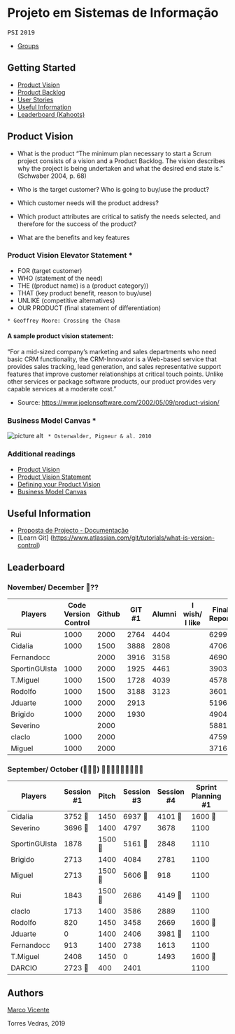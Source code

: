 # Projeto em Sistemas de Informação
<kbd>P</kbd><kbd>S</kbd><kbd>I</kbd>    <kbd>2</kbd><kbd>0</kbd><kbd>1</kbd><kbd>9</kbd>

* [Groups](https://github.com/marcovicente/psi2-projeto2019_20/blob/master/groups.md)

## Getting Started ##
* [Product Vision](#product_vision)
* [Product Backlog](#product_backlog)
* [User Stories](#user_stories)
* [Useful Information](#useful_information)
* [Leaderboard (Kahoots)](#leaderboard)

<a name="product_vision"></a>
## Product Vision
* What is the product
 “The minimum plan necessary to start a Scrum project consists of a vision and a Product Backlog. The vision describes why the project is being undertaken and what the desired end state is.” (Schwaber 2004, p. 68)

* Who is the target customer? Who is going to buy/use the product? 
* Which customer needs will the product address?  
* Which product attributes are critical to satisfy the needs selected, and therefore for the success of the product?  
* What are the benefits and key features

### Product Vision Elevator Statement *
* FOR (target customer)
* WHO (statement of the need)
* THE ((product name) is a (product category))
* THAT (key product benefit, reason to buy/use)
* UNLIKE (competitive alternatives)
* OUR PRODUCT (final statement of differentiation)
 
`* Geoffrey Moore: Crossing the Chasm`

#### A sample product vision statement:

“For a mid-sized company’s marketing and sales departments who need basic CRM functionality, the CRM-Innovator is a Web-based service that provides sales tracking, lead generation, and sales representative support features that improve customer relationships at critical touch points. Unlike other services or package software products, our product provides very capable services at a moderate cost.”
* Source: https://www.joelonsoftware.com/2002/05/09/product-vision/

### Business Model Canvas *
![picture alt](https://upload.wikimedia.org/wikipedia/commons/thumb/1/10/Business_Model_Canvas.png/1200px-Business_Model_Canvas.png)
` * Osterwalder, Pigneur & al. 2010`


### Additional readings
* [Product Vision](https://www.scrumalliance.org/community/articles/2009/january/the-product-vision)
* [Product Vision Statement](https://platinumedge.com/blog/agile-artifacts-product-vision-statement)
* [Defining your Product Vision](http://www.dummies.com/careers/project-management/four-steps-to-defining-your-product-vision-with-agile-management/)
* [Business Model Canvas](https://strategyzer.com/canvas/business-model-canvas)


<a name="useful_information"></a>
## Useful Information ##
* [Proposta de Projecto - Documentação](https://wetransfer.com/downloads/f71aa1c174cbbb72e1a61396d69bc02920190930135158/cabd58c59831502b78fac53ad508cbb420190930135158/f8604f)
* [Learn Git] (https://www.atlassian.com/git/tutorials/what-is-version-control)


<a name="leaderboard"></a>
## Leaderboard
### November/ December 🍫??

| Players       | Code Version Control | Github | GIT #1 | Alumni | I wish/ I like | Final Report | Total |
|---------------|----------------------|--------|--------|--------|----------------|--------------|-------|
| Rui           | 1000                 | 2000   | 2764   | 4404   |                | 6299         | 16467 |
| Cidalia       | 1000                 | 1500   | 3888   | 2808   |                | 4706         | 13902 |
| Fernandocc    |                      | 2000   | 3916   | 3158   |                | 4690         | 13764 |
| SportinGUIsta | 1000                 | 2000   | 1925   | 4461   |                | 3903         | 13289 |
| T.Miguel      | 1000                 | 1500   | 1728   | 4039   |                | 4578         | 12845 |
| Rodolfo       | 1000                 | 1500   | 3188   | 3123   |                | 3601         | 12412 |
| Jduarte       | 1000                 | 2000   | 2913   |        |                | 5196         | 11109 |
| Brigido       | 1000                 | 2000   | 1930   |        |                | 4904         | 9834  |
| Severino      |                      | 2000   |        |        |                | 5881         | 7881  |
| claclo        | 1000                 | 2000   |        |        |                | 4759         | 7759  |
| Miguel        | 1000                 | 2000   |        |        |                | 3716         | 6716  |

### September/ October (🥐🥐🥐) 🍪🍪🍪🍪🍪🍪🍪🍪🍪

| Players       | Session #1 | Pitch | Session #3 | Session #4 | Sprint Planning #1 | Total |
|---------------|------------|-------|------------|------------|--------------------|-------|
| Cidalia       | 3752   🥇   | 1450  | 6937   🥇   | 4101   🥈| 1600     🥇         | 17840 |
| Severino      | 3696   🥈   | 1400  | 4797      | 3678       | 1100               | 14671 |
| SportinGUIsta | 1878       | 1500 🥇| 5161   🥉   | 2848     | 1110               | 12497 |
| Brigido       | 2713       | 1400  | 4084       | 2781       | 1100               | 12078 |
| Miguel        | 2713       | 1500 🥇| 5606   🥈   | 918      | 1100               | 11837 |
| Rui           | 1843       | 1500 🥇| 2686       | 4149  🥇  | 1100               | 11278 |
| claclo        | 1713       | 1400  | 3586       | 2889       | 1100               | 10688 |
| Rodolfo       | 820        | 1450  | 3458       | 2669       | 1600    🥇          | 9997  |
| Jduarte       | 0          | 1400  | 2406       | 3981   🥉  | 1100               | 8887  |
| Fernandocc    | 913        | 1400  | 2738       | 1613       | 1100               | 7764  |
| T.Miguel      | 2408       | 1450  | 0          | 1493       | 1600    🥇          | 6951  |
| DARCIO        | 2723   🥉   | 400   | 2401       |           | 1100               | 6624  |


## Authors 
[Marco Vicente](https://scholar.google.com/citations?user=uKVB2XgAAAAJ&hl=en&oi=sra)

Torres Vedras, 2019
